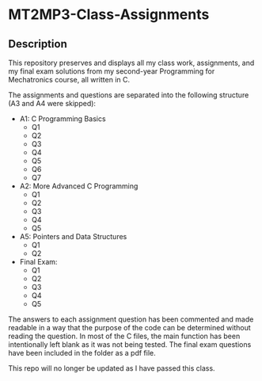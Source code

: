 # MT2MP3-Class-Assignments

## Description

This repository preserves and displays all my class work, assignments, and my final exam solutions from my second-year Programming for Mechatronics course, all written in C.

The assignments and questions are separated into the following structure (A3 and A4 were skipped):

- A1: C Programming Basics
  - Q1
  - Q2
  - Q3
  - Q4
  - Q5
  - Q6
  - Q7
- A2: More Advanced C Programming
  - Q1
  - Q2
  - Q3
  - Q4
  - Q5
- A5: Pointers and Data Structures
  - Q1
  - Q2
- Final Exam:
  - Q1
  - Q2
  - Q3
  - Q4
  - Q5

The answers to each assignment question has been commented and made readable in a way that the purpose of the code can be determined without reading the question. In most of the C files, the main function has been intentionally left blank as it was not being tested. The final exam questions have been included in the folder as a pdf file.

This repo will no longer be updated as I have passed this class.

